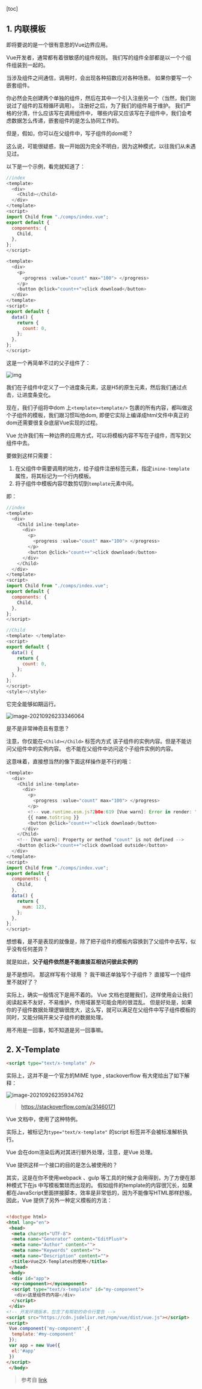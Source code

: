 ﻿[toc]

## 1. 内联模板

即将要说的是一个很有意思的Vue边界应用。 

Vue开发者，通常都有着很敏感的组件规则。 我们写的组件全部都是以一个个组件组装到一起的。 

当涉及组件之间通信，调用时，会出现各种招数应对各种场景。 如果你要写一个嵌套组件。 

你必然会先创建两个单独的组件，然后在其中一个引入注册另一个（当然，我们刚说过了组件的互相循环调用）。 注册好之后，为了我们的组件易于维护。 我们严格的分清，什么应该写在调用组件中， 哪些内容又应该写在子组件中，我们会考虑数据怎么传递，嵌套组件的是怎么协同工作的。



但是，假如，你可以在父组件中，写子组件的dom呢？

这么说，可能很疑惑，我一开始因为完全不明白，因为这种模式，以往我们从未遇见过。 

以下是一个示例，看完就知道了：

```javascript
//index
<template>
  <div>
    <Child></Child>
  </div>
</template>
<script>
import Child from "./comps/index.vue";
export default {
  components: {
    Child,
  },
};
</script>
```

```javascript
<template>
  <div>
    <p>
      <progress :value="count" max="100"> </progress>
    </p>
    <button @click="count++">click download</button>
  </div>
</template>
<script>
export default {
  data() {
    return {
      count: 0,
    };
  },
};
</script>
```

这是一个再简单不过的父子组件了：

![img](https://img2020.cnblogs.com/blog/1735896/202109/1735896-20210927212319775-1612528178.gif)

我们在子组件中定义了一个进度条元素，这是H5的原生元素，然后我们通过点击，让进度条变化。 



现在，我们子组将中dom 上`<template><template/>` 包裹的所有内容，都叫做这个子组件的模板，我们跟习惯叫他dom, 即便它实际上编译成html文件中真正的dom还需要很复杂底层Vue实现的过程。

Vue 允许我们有一种边界的应用方式，可以将模板内容不写在子组件，而写到父组件中去。 

要做到这样只需要：

1. 在父组件中需要调用的地方，给子组件注册标签元素，指定`inine-template` 属性，将其标记为一个行内模板。
2. 将子组件中模板内容尽数剪切到`template`元素中间。

即：

```javascript
//index
<template>
  <div>
    <Child inline-template>
      <div>
        <p>
          <progress :value="count" max="100"> </progress>
        </p>
        <button @click="count++">click download</button>
      </div>
    </Child>
  </div>
</template>
<script>
import Child from "./comps/index.vue";
export default {
  components: {
    Child,
  },
};
</script>
```

```javascript
//Child
<template> </template>
<script>
export default {
  data() {
    return {
      count: 0,
    };
  },
};
</script>
<style></style>

```

它完全能够如期运行。

![image-20210926233346064](https://img2020.cnblogs.com/blog/1735896/202109/1735896-20210927212319593-2094505326.png)

是不是非常神奇且有意思？

注意，你仅能在`<Child></Child>` 标签内方式 该子组件的实例内容。但是不能访问父组件中的实例内容。 也不能在父组件中访问这个子组件实例的内容。

这意味着，直接想当然的像下面这样操作是不行的哦：

```javascript
<template>
  <div>
    <Child inline-template>
      <div>
        <p>
          <progress :value="count" max="100"> </progress>
        </p>
        <!-- vue.runtime.esm.js?2b0e:619 [Vue warn]: Error in render: "TypeError: Cannot read properties of undefined (reading 'toString')" -->
        {{ name.toString }}
        <button @click="count++">click download</button>
      </div>
    </Child>
    <!-- [Vue warn]: Property or method "count" is not defined -->
    <button @click="count++">click download outside</button>
  </div>
</template>
<script>
import Child from "./comps/index.vue";
export default {
  components: {
    Child,
  },
  data() {
    return {
      num: 123,
    };
  },
};
</script>
```

想想看，是不是表现的就像是，除了把子组件的模板内容换到了父组件中去写，似乎没有任何差异？

就是如此，**父子组件依然是不能直接互相访问彼此实例的** 

是不是想问， 那这样写有个球用 ？ 我干嘛还单独写个子组件？ 直接写一个组件里不就好了？

实际上，确实一般情况下是用不着的。 Vue 文档也提醒我们，这样使用会让我们阅读起来不友好，不易维护，作用域甚至可能会用的很混乱。  但是好处是，如果你的子组件数据处理逻辑很庞大，这么写，就可以满足在父组件中写子组件模板的同时，又能分隔开来父子组件的数据处理。

用不用是一回事，知不知道是另一回事嘛。





## 2. X-Template

```html
<script type="text/x-template" />
```

实际上，这并不是一个官方的MIME type , stackoverflow 有大佬给出了如下解释：

![image-20210926235934762](https://img2020.cnblogs.com/blog/1735896/202109/1735896-20210927212319209-1829409658.png)

> https://stackoverflow.com/a/31460171

Vue 文档中，使用了这种特例。

实际上，被标记为`type="text/x-template"` 的script 标签并不会被标准解析执行。 

Vue 会在dom渲染后再对其进行额外处理，注意，是Vue 处理。 

Vue 提供这样一个接口的目的是怎么被使用的？

其实，这是在你不使用webpack 、gulp 等工具的时候才会用得到，为了方便在那种模式下在js 中写模板繁琐而出现的。 假如组件的template的内容很冗长，如果都在JavaScript里面拼接脚本，效率是非常低的，因为不能像写HTML那样舒服。因此，Vue 提供了另外一种定义模板的方法：

```html

<!doctype html>
<html lang="en">
 <head>
  <meta charset="UTF-8">
  <meta name="Generator" content="EditPlus®">
  <meta name="Author" content="">
  <meta name="Keywords" content="">
  <meta name="Description" content="">
  <title>Vue之X-Templates的使用</title>
 </head>
 <body>
  <div id="app">
  <my-component></mycomponent>
  <script type="text/x-template" id="my-component">
   <div>这是组件的内容</div>
  </script>
 </div>
<!-- 开发环境版本，包含了有帮助的命令行警告 -->
<script src="https://cdn.jsdelivr.net/npm/vue/dist/vue.js"></script> 
<script>
 Vue.component('my-component',{
  template:'#my-component'
 });
 var app = new Vue({
  el:'#app'
 })
</script>
 </body>
```

> 参考自 [link](https://blog.csdn.net/BADAO_LIUMANG_QIZHI/article/details/82831045)

